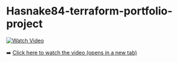 # Hasnake84-terraform-portfolio-project

[![Watch Video](https://github.com/user-attachments/assets/e9a9e0d7-3378-4980-8064-7d0de37228c4)](https://drive.google.com/file/d/1mFCfVc1aybGxrGvhg5MPJiNXkXizGDOz/preview)

➡️ [Click here to watch the video (opens in a new tab)](https://drive.google.com/file/d/1mFCfVc1aybGxrGvhg5MPJiNXkXizGDOz/preview)

